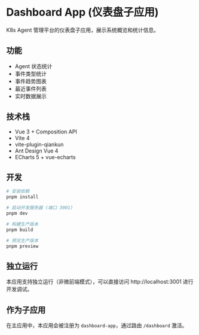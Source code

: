 # Dashboard App (仪表盘子应用)

K8s Agent 管理平台的仪表盘子应用，展示系统概览和统计信息。

## 功能

- Agent 状态统计
- 事件类型统计
- 事件趋势图表
- 最近事件列表
- 实时数据展示

## 技术栈

- Vue 3 + Composition API
- Vite 4
- vite-plugin-qiankun
- Ant Design Vue 4
- ECharts 5 + vue-echarts

## 开发

```bash
# 安装依赖
pnpm install

# 启动开发服务器 (端口 3001)
pnpm dev

# 构建生产版本
pnpm build

# 预览生产版本
pnpm preview
```

## 独立运行

本应用支持独立运行（非微前端模式），可以直接访问 http://localhost:3001 进行开发调试。

## 作为子应用

在主应用中，本应用会被注册为 `dashboard-app`，通过路由 `/dashboard` 激活。
